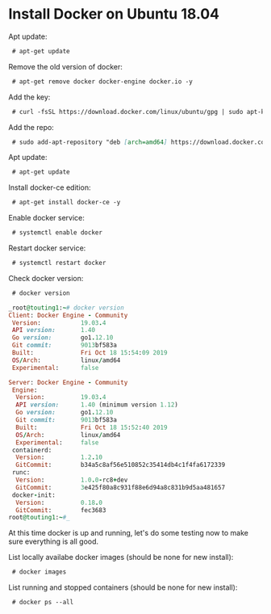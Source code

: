 # Install Docker on Ubuntu 18.04

Apt update:
```markdown
 # apt-get update
```

Remove the old version of docker:
```markdown
 # apt-get remove docker docker-engine docker.io -y
```

Add the key:
```markdown
 # curl -fsSL https://download.docker.com/linux/ubuntu/gpg | sudo apt-key add -
```

Add the repo:
```markdown
 # sudo add-apt-repository "deb [arch=amd64] https://download.docker.com/linux/ubuntu $(lsb_release -cs) stable"
```

Apt update:
```markdown
 # apt-get update
```

Install docker-ce edition:
```markdown
 # apt-get install docker-ce -y
```

Enable docker service:
```markdown
 # systemctl enable docker
```

Restart docker service:
```markdown
 # systemctl restart docker
```

Check docker version:
```markdown
 # docker version
```
```ruby
_root@touting1:~# docker version
Client: Docker Engine - Community
 Version:           19.03.4
 API version:       1.40
 Go version:        go1.12.10
 Git commit:        9013bf583a
 Built:             Fri Oct 18 15:54:09 2019
 OS/Arch:           linux/amd64
 Experimental:      false

Server: Docker Engine - Community
 Engine:
  Version:          19.03.4
  API version:      1.40 (minimum version 1.12)
  Go version:       go1.12.10
  Git commit:       9013bf583a
  Built:            Fri Oct 18 15:52:40 2019
  OS/Arch:          linux/amd64
  Experimental:     false
 containerd:
  Version:          1.2.10
  GitCommit:        b34a5c8af56e510852c35414db4c1f4fa6172339
 runc:
  Version:          1.0.0-rc8+dev
  GitCommit:        3e425f80a8c931f88e6d94a8c831b9d5aa481657
 docker-init:
  Version:          0.18.0
  GitCommit:        fec3683
root@touting1:~#_
```

At this time docker is up and running, let's do some testing now to make sure everything is all good.

List locally availabe docker images (should be none for new install):
```markdown
 # docker images
```

List running and stopped containers (should be none for new install):
```markdown
 # docker ps --all
```


